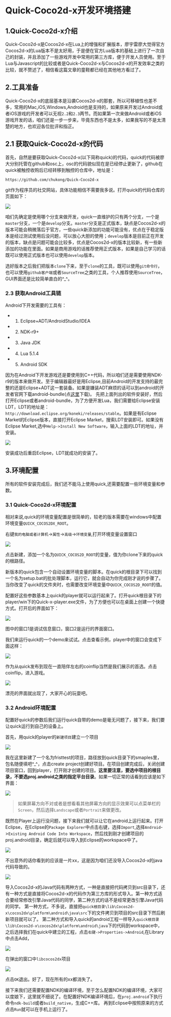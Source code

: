 # Quick-Coco2d-x开发环境搭建

## 1.Quick-Coco2d-x介绍
Quick-Coco2d-x是Cocos2d-x在Lua上的增强和扩展版本，廖宇雷廖大觉得官方Cocos2d-x的Lua版本不是太好用，于是便在官方Lua版本的基础上进行了一次自己的封装，并且添加了一些游戏开发中常用的第三方库，便于开发人员使用。至于Lua与Javascript的比较或者是Quick-Coco2d-x与Cocos2d-x的开发效率之类的比较，就不赘述了，相信看这篇文章的童鞋都已经在其他地方看过了。

## 2.工具准备
Quick-Coco2d-x的底层基本是沿袭Cocos2d-x的那套，所以可移植性也差不多，常用的Mac,iOS,Windows,Android也是支持的，如果原来开发过Android或者iOS游戏的开发者可以无视`2.2`和`2.3`两节。而如果第一次来做Android或者iOS游戏开发的话，咱们还是一步一步来，毕竟东西也不是太多，如果我写的不是太清楚的地方，也欢迎各位批评和指正。

## 2.1 获取Quick-Coco2d-x的代码
首先，自然是要获取Quick-Coco2d-x(以下简称quick)的代码，quick的代码被廖大分别托管在github和osc上，osc的代码貌似现在是已经停止更新了，github在quick被触控收购后已经转移到触控的仓库中，地址是：

	https://github.com/chukong/Quick-Coco2d-x

git作为程序员的社交网站，具体功能相信不需要我多说。打开quick的代码仓库的页面如下：

![](res/1.jpg)

咱们先确定是使用哪个分支来做开发，quick一直维护的只有两个分支，一个是`master`分支，一个是`develop`分支。`master`分支是正式版本，缺点是Cocos2d-x的版本可能会稍微落后于官方，一些quick新添加的功能可能没有，优点在于稳定版本是经过测试使用后没问题，可以放心大胆的使用；`develop`版本是目前正在开发的版本，缺点是问题可能会比较多，优点是Cocos2d-x的版本比较新，有一些新添加的功能在里面。如果是商用游戏的话推荐使用正式版本，如果是自己学习的话既可以使用正式版本也可以使用`develop`版本。

选好版本之后我们把版本`clone`下来，至于`clone`的工具，既可以使用`git命令行`，也可以使用`github客户端`或者`SourceTree`之类的工具，个人推荐使用`SourceTree`，GUI界面还是比较简单直白的^_^。

### 2.3 获取Android工具链
Android下开发需要的工具有：

- 1. Eclipse+ADT/AndroidStudio/IDEA
- 2. NDK-r9+
- 3. Java JDK
- 4. Lua 5.1.4
- 5. Android SDK

因为在Android下开发游戏还是要使用到C++代码，所以咱们还是需要使用NDK-r9的版本来做开发。至于编辑器最好是用Eclipse,目前Android的开发支持的最完整的还是Eclipse+ADT这一套装备。如果是嫌装ADT麻烦的话可以到android的开发者官网下载android-bundle(点[这里](http://developer.android.com/sdk/index.html#download)下载)。
先把上面列出的软件安装好，然后打开Eclipse或者android-bundle，为了方便开发Lua，我们需要给Eclipse安装LDT，LDT的地址是：`http://download.eclipse.org/koneki/releases/stable`。如果是有Eclipse Market的Eclipse版本，直接打开Eclipse Market，搜索LDT安装即可。如果没有Eclipse Market,选中`Help->Install New Software`，输入上面的LDT的地址，并安装。

![](res/2.png)

安装成功后重启Eclipse，LDT就成功的安装了。


## 3.环境配置
所有的软件安装完成后，我们还不能马上使用quick,还需要配置一些环境变量和参数。

### 3.1 Quick-Coco2d-x环境配置
相对来说,quick的环境变量配置是很简单的，较老的版本需要在windows中配置环境变量`QUICK_COCOS2DX_ROOT`。

右键`我的电脑或者计算机`->`属性`->`高级`->`环境变量`,打开环境变量设置窗口

![](res/3.jpg)

点击新建，添加一个名为`QUICK_COCOS2D_ROOT`的变量，值为你clone下来的quick的根路径。

新版本的quick包含一个自动设置环境变量的脚本。在quick的根目录下可以找到一个名为setup.bat的批处理脚本，运行它，就会自动为你完成刚才说的步骤了。当你改变了quick的文件夹时，也需要改变环境变量中`QUICK_COCOS2D_ROOT`的值。

配置好这些参数基本上quick的player就可以运行起来了。打开quick根目录下的player/win下的Quick-x-player.exe文件，为了方便也可以在桌面上创建一个快捷方式。打开后的界面如下：

![](res/4.png)
 
图中的窗口1是调试信息窗口，窗口2是运行的界面窗口。

我们来运行quick的一个demo来试试。点击查看示例，player中的窗口会变成下面这样：

![](res/5.png)

作为从quick发布到现在一直陪伴左右的coinflip当然是我们展示的首选。点击coinflip，进入游戏。

![](res/6.png)

漂亮的界面就出现了，大家开心的玩耍吧。

### 3.2 Android环境配置
配置好quick的参数后我们运行quick自带的demo是毫无问题了，接下来，我们要让quick运行到自己的设备上。

首先，用quick的player的`新建项目`建立一个项目

![](res/7.png)

我在这里新建了一个名为fristtest的项目，路径放到quick目录下的smaples里，包名随便填吧^_^，点击create project创建好项目。在项目创建完成后，关闭创建项目窗口，回到player，打开刚才创建的项目。**这里要注意，要选中项目的根目录，不要选proj.android之类的指定平台目录**。如果一切正常的话看到应该是如下界面：

![](res/8.png)

> 如果屏幕方向不对或者是想看看其他屏幕方向的显示效果可以点菜单栏的`Screen`，然后选择`Landscape`或者`Portrait`来做更改。

既然在Player上运行没问题，接下来我们就可以让它在android上运行起来。打开Eclipse，在Eclipse的`Package Explorer`中点击右键，选择`Import`,选择`Android`->`Existing Android Code Into Workspace`，然后找到刚才创建项目的proj.android目录，确定后就可以导入到Eclipse的workspace中了。

![](res/9.png)

不出意外的话你看到的应该是一片xx，这是因为咱们还没导入Cocos2d-x的java代码导致的。

![](res/10.png)

导入Cocos2d-x的Java代码有两种方式，一种是直接把代码拷贝到src目录下，还有一种方式是直接将Cocos2d-x的代码作为第三方库的形式导入。第一种方式适合要经常修改引擎Java代码的同学，第二种方式的话不是经常更改引擎Java代码的同学。
第一种方式，不多说，直接把`quick根目录\lib\Cocos2d-x\cocos2dx\platform\android\java\src`下的文件拷贝到项目的src目录下然后刷新项目就可以了。
第二种方式和导入quick的android工程一样导入`quick根目录\lib\Cocos2d-x\cocos2dx\platform\android\java`下的代码到workspace中，之后选择我们在quick中建立的工程，点击`右键->Properties->Android`,在Library中点击Add，

![](res/11.png)

在弹出的窗口中`libcocos2dx`项目

![](res/12.png)

点击`OK`退出。好了，现在所有的xx都消失了。

接下来我们还需要配置NDK的编译环境，至于怎么配置NDK的编译环境，大家可以度娘下，这里就不细说了。在配置好NDK编译环境后，在`proj.android`下执行命令`ndk-build`或者`build_native`，生成C++库。
再到Eclipse中按照原来的方式点击`Run`就可以在手机上运行了。

